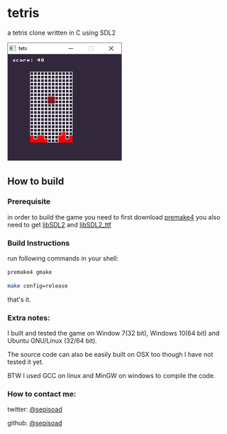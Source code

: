 # tetris
a tetris clone written in C using SDL2

![alt text](screenshot1.png "in game screenshot")

## How to build

### Prerequisite
in order to build the game you need to first download [premake4](https://premake.github.io/download.html#v4)
you also need to get [libSDL2](https://www.libsdl.org/) and [libSDL2_ttf](https://www.libsdl.org/projects/SDL_ttf/)

### Build Instructions
run following commands in your shell:
```bash
premake4 gmake
```
```bash
make config=release
```
that's it.

### Extra notes:
I built and tested the game on Window 7(32 bit), Windows 10(64 bit) and Ubuntu GNU/Linux (32/64 bit).

The source code can also be easily built on OSX too though I have not tested it yet. 

BTW I used GCC on linux and MinGW on windows to compile the code.


### How to contact me:

twitter: [@sepisoad](https://twitter.com/sepisoad)

github: [@sepisoad](https://github.com/sepisoad)